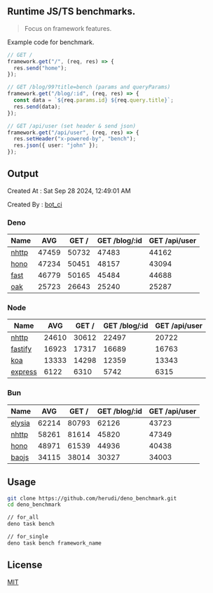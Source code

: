 ## Runtime JS/TS benchmarks.

> Focus on framework features.

Example code for benchmark.
```ts
// GET /
framework.get("/", (req, res) => {
  res.send("home");
});

// GET /blog/99?title=bench (params and queryParams)
framework.get("/blog/:id", (req, res) => {
  const data = `${req.params.id} ${req.query.title}`;
  res.send(data);
});

// GET /api/user (set header & send json)
framework.get("/api/user", (req, res) => {
  res.setHeader("x-powered-by", "bench");
  res.json({ user: "john" });
});
```

## Output
Created At : Sat Sep 28 2024, 12:49:01 AM

Created By : [bot_ci](https://github.com/herudi/deno_benchmarks/commits?author=github-actions%5Bbot%5D)


### Deno
|Name|AVG|GET /|GET /blog/:id|GET /api/user|
|----|----|----|----|----|
|[nhttp](https://github.com/nhttp/nhttp)|47459|50732|47483|44162|
|[hono](https://github.com/honojs/hono)|47234|50451|48157|43094|
|[fast](https://github.com/danteissaias/fast)|46779|50165|45484|44688|
|[oak](https://github.com/oakserver/oak)|25723|26643|25240|25287|
  


### Node
|Name|AVG|GET /|GET /blog/:id|GET /api/user|
|----|----|----|----|----|
|[nhttp](https://github.com/nhttp/nhttp)|24610|30612|22497|20722|
|[fastify](https://github.com/fastify/fastify)|16923|17317|16689|16763|
|[koa](https://github.com/koajs/koa)|13333|14298|12359|13343|
|[express](https://github.com/expressjs/express)|6122|6310|5742|6315|
  


### Bun
|Name|AVG|GET /|GET /blog/:id|GET /api/user|
|----|----|----|----|----|
|[elysia](https://github.com/elysiajs/elysia)|62214|80793|62126|43723|
|[nhttp](https://github.com/nhttp/nhttp)|58261|81614|45820|47349|
|[hono](https://github.com/honojs/hono)|48971|61539|44936|40438|
|[baojs](https://github.com/mattreid1/baojs)|34115|38014|30327|34003|
  



## Usage

```bash
git clone https://github.com/herudi/deno_benchmark.git
cd deno_benchmark

// for_all
deno task bench

// for_single
deno task bench framework_name
```

## License

[MIT](LICENSE)

